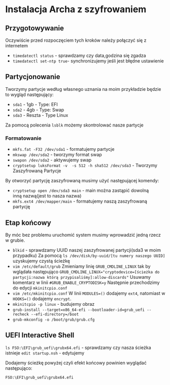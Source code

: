 # Instalacja Archa z szyfrowaniem
## Przygotowywanie
Oczywiście przed rozpoczęciem tych kroków należy połączyć się z internetem

- `timedatectl status` - sprawdzamy czy data,godzina się zgadza
- `timedatectl set-ntp true`- synchronizujemy jeśli jest błędne ustawienie

## Partycjonowanie
Tworzymy partycje według własnego uznania na moim przykładzie będzie to wygląd następujący:

- `sda1` - 1gb - Type: EFI
- `sda2` - 4gb - Type: Swap
- `sda3` - Reszta - Type Linux

Za pomocą polecenia `lsblk` możemy skontrolować nasze partycje

### Formatowanie

- `mkfs.fat -F32 /dev/sda1` - formatujemy partycje
- `mkswap /dev/sda2` - tworzymy format swap
- `swapon /dev/sda2` - aktywujemy swap
- `cryptsetup luksFormat -v  -s 512 -h sha512 /dev/sda3` - Tworzymy Zaszyfrowaną Partycje 

By otworzyć partycję zaszyfrowaną musimy użyć następującej komendy:

- `cryptsetup open /dev/sda3 main` - main można zastąpić dowolną inną nazwą(jest to nasza nazwa)
- `mkfs.ext4 /dev/mapper/main` - formatujemy naszą zaszyfrowaną partycję

## Etap końcowy
By móc bez problemu uruchomić system musimy wprowadzić jedną rzecz w grubie.
- `blkid` - sprawdzamy UUID naszej zaszyfrowanej partycji(sda3 w moim przypadku)
Za pomocą `ls /dev/disk/by-uuid/[tu numery naszego UUID]` uzyskujemy czystą ścieżkę
- `vim /etc/default/grub`
Zmieniamy linię `GRUB_CMDLINE_LINUX` tak by wglądała następująco `GRUB_CMDLINE_LINUX="cryptodevice=[ścieżka do partycji:nazwa którą przypisaliśmy]:allow-discards"`
Usuwamy komentarz w linii `#GRUB_ENABLE_CRYPTODISK=y` 
Następnie przechodzimy do edycji `mkinitcpio.conf`
- `vim /etc/mkinitcpio.conf`
W linii `MODULES=()` dodajemy `ext4`, natomiast w `HOOKS=()` dodajemy `encrypt`.
- `mkinitcpio -p linux` - budujemy obraz
- `grub-install --target=x86_64-efi --bootloader-id=grub_uefi --recheck --efi-directory=/boot`
- `grub-mkconfig -o /boot/grub/grub.cfg`


## UEFI Interactive Shell

`ls FSO:\EFI\grub_uefi\grubx64.efi` - sprawdzamy czy nasza ścieżka istnieje
`edit startup.nsh` - edytujemy

Dodajemy ścieżkę powyżej czyli efekt końcowy powinien wyglądać następująco:

`FSO:\EFI\grub_uefi\grubx64.efi`
